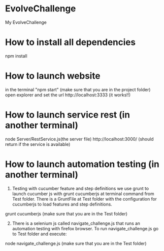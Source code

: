 # EvolveChallenge
My EvolveChallenge

How to install all dependencies
===================================
npm install

How to launch website
=====================
in the terminal "npm start"  (make sure that you are in the project folder)
open explorer and set the url http://localhost:3333 (it works!!)

How to launch service rest (in another terminal)
================================================
node Server/RestService.js(the server file)
http://localhost:3000/ (should return if the service is available)

How to launch automation testing (in another terminal)
=======================================================
1) Testing with  cucumber feature and step definitions we use grunt to launch cucumber js 
   with grunt cucumberjs at terminal command from Test folder. There is a GruntFile at Test folder
   with the configuration for cucumberjs to load features and step definitions.

grunt cucumberjs                  (make sure that you are in the Test folder)

2) There is a selenium js called navigate_challenge.js that runs an automation testing 
   with firefox browser. To run navigate_challenge.js go to Test folder and execute:

node navigate_challenge.js       (make sure that you are in the Test folder)


